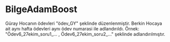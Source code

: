 # BilgeAdamBoost
Güray Hocanın ödevleri "ödev_GY" şeklinde düzenlenmiştir.
Berkin Hocaya ait aynı hafta ödevleri aynı ödev numarasi ile adlandırıldı.
Örnek: "Ödev6_27ekim_soru1_...  , Ödev6_27ekim_soru2_..." şeklinde adlandırılmıştır.
